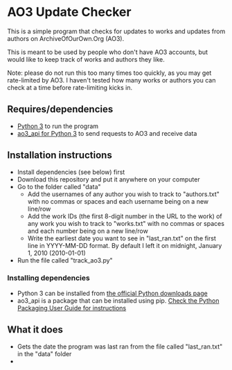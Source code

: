 # AO3 Update Checker

This is a simple program that checks for updates to works and updates from authors on ArchiveOfOurOwn.Org (AO3).

This is meant to be used by people who don't have AO3 accounts, but would like to keep track of works and authors they like.

Note: please do not run this too many times too quickly, as you may get rate-limited by AO3. I haven't tested how many works or authors you can check at a time before rate-limiting kicks in.

## Requires/dependencies
- [Python 3](https://www.python.org/downloads/) to run the program
- [ao3_api for Python 3](https://github.com/ArmindoFlores/ao3_api) to send requests to AO3 and receive data

## Installation instructions
- Install dependencies (see below) first
- Download this repository and put it anywhere on your computer
- Go to the folder called "data"
  - Add the usernames of any author you wish to track to "authors.txt" with no commas or spaces and each username being on a new line/row
  - Add the work IDs (the first 8-digit number in the URL to the work) of any work you wish to track to "works.txt" with no commas or spaces and each number being on a new line/row
  - Write the earliest date you want to see in "last_ran.txt" on the first line in YYYY-MM-DD format. By default I left it on midnight, January 1, 2010 (2010-01-01)
- Run the file called "track_ao3.py"

### Installing dependencies
- Python 3 can be installed from [the official Python downloads page](https://www.python.org/downloads/)
- ao3_api is a package that can be installed using pip. [Check the Python Packaging User Guide for instructions](https://packaging.python.org/tutorials/installing-packages/#id18)

## What it does
- Gets the date the program was last ran from the file called "last_ran.txt" in the "data" folder
- 